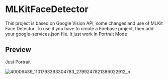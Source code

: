 # MLKitFaceDetector
This project is based on Google Vision API, some changes and use of MLKit Face Detector. To use it you have to create a Firebase project, then add your google-services.json file.
It just work in Portrait Mode

## Preview
Just Portrait


![40006439_1101793393304783_2799247821386022912_n](https://user-images.githubusercontent.com/7152507/44614438-0998e100-a7ea-11e8-9096-16752b9fd343.png)

